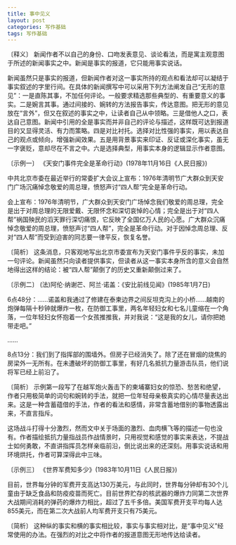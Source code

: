 ```yaml
---
title: 事中见义
layout: post
categories: 写作基础
tags: 写作基础
---
```


〔释义〕 新闻作者不以自己的身份、口吻发表意见、谈论看法，而是寓主观意图于所述的新闻事实之中。新闻是事实的报道，它只能用事实说话。

新闻虽然只是事实的报道，但新闻作者对这一事实所持的观点和看法却可以凝结于事实叙述的字里行间。在具体的新闻撰写中可以采用下列方法阐发自己“无形的意见”：一是直陈其事，不加任何评论。一般要求精选那些典型的、有重要意义的事实。二是婉言其事。通过间接的、婉转的方法报告事实，传达意图。把无形的意见放在“言外”，但又在叙述的事实之中，让读者自己从中领略。三是借他人之口，表达自己意图。新闻中引用的全是事实而并非自己的评论与描述，这样既可达到报道目的又显得灵活、有力而策略。四是对比衬托。选择对比性强的事实，用以表达自己的观点或倾向，增强新闻效果。五是用背景事实来印证、反证或深化事实，虽无一字褒贬，意却尽在不言之中。六是选择典型，用事实本身的逻辑显示作者意图。

〔示例一〕 《天安门事件完全是革命行动》(1978年11月16日《人民日报》)

中共北京市委在最近举行的常委扩大会议上宣布：1976年清明节广大群众到天安门广场沉痛悼念敬爱的周总理，愤怒声讨“四人帮”完全是革命行动。

会上宣布：1976年清明节，广大群众到天安门广场悼念我们敬爱的周总理，完全是出于对周总理的无限爱戴、无限怀念和深切哀悼的心情；完全是出于对“四人帮”祸国殃民的滔天罪行深切痛恨，它反映了全国亿万人民的心愿。广大群众沉痛悼念敬爱的周总理，愤怒声讨“四人帮”，完全是革命行动。对于因悼念周总理、反对“四人帮”而受到迫害的同志要一律平反，恢复名誉。

〔简析〕 这条消息，只客观地写出北京市委宣布为天安门事件乎反的事实，未加一句评论。新闻虽然只向读者提供事实，但读者从这一事实本身所含的意义会自然地得出这样的结论：被“四人帮”颠倒了的历史又重新颠倒过来了。

〔示例二〕 (法)阿伦·纳谢芒、阿兰·诺盖：《安比前线见闻》(1985年1月7日)

6点48分：……诺盖和我通过了修建在泰柬边界之间反坦克沟上的小桥……越南的炮弹每隔十秒钟就爆炸一枚，在防御工事里，两名年轻妇女和七名儿童缩在一个角落，一位年轻妇女怀抱着一个女孩推推我，并对我说：“这是我的女儿，请你把她带走吧。”

……

8点13分：我们到了指挥部的围墙外。但房子已经消失了。除了还在冒烟的烧焦的房梁外一无所有。在未遭破坏的防御工事里，有好几名抵抗力量游击队员，他们说将军已经上前沿了。

〔简析〕 示例第一段写了在越军炮火轰击下的柬埔寨妇女的惊恐、愁苦和绝望，作者只用极简单的词句和婉转的手法，就把一位年轻母亲极真实的心情尽量表达出来。这是一种含蓄蕴借的手法，作者的看法和感情，非常含蓄地借别的事物透露出来，不直言指斥。

这场战斗打得十分激烈，然而文中关于场面的激烈、血肉横飞等的描述一句也没有。作者描绘抵抗力量指战员作战情景时，只用视觉和感觉的事实来表达，不提战士如何勇敢，不直讲指挥员怎样亲临前沿，倒比说出来的还深刻。用事实说话和用环境烘托，作者可算深得此中三味。

〔示例三〕 《世界军费知多少》(1983年10月11日《人民日报》)

目前，世界每分钟的军费开支高达130万美元，与此同时，世界每分钟却有30个儿童由于缺乏食品和防疫疫苗而死亡。目前世界贮存的核武器的爆炸力同第二次世界大战期间消耗的弹药的爆炸力相比，超过了五千多倍。美国军费开支平均每人达855美元，而在第二次大战前人均军费开支只有75美元。

〔简析〕 这种纵的事实和横的事实相比较，事实与事实相对比，是“事中见义”经常使用的办法。在强烈的对比之中将作者的报道意图无形地传达给读者。 
